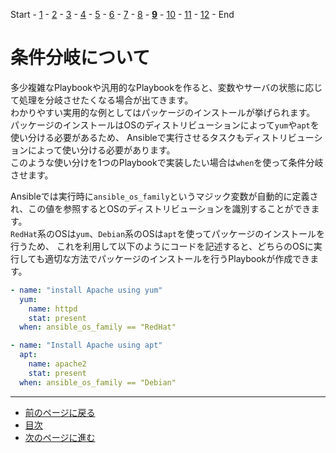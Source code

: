 Start - [1](step01.md) - [2](step02.md) - [3](step03.md) - [4](step04.md) - [5](step05.md) - [6](step06.md) - [7](step07.md) - [8](step08.md) - [**9**](step09.md) - [10](step10.md) - [11](step11.md) - [12](step12.md) - End


# 条件分岐について

多少複雑なPlaybookや汎用的なPlaybookを作ると、変数やサーバの状態に応じて処理を分岐させたくなる場合が出てきます。  
わかりやすい実用的な例としてはパッケージのインストールが挙げられます。  
パッケージのインストールはOSのディストリビューションによって`yum`や`apt`を使い分ける必要があるため、
Ansibleで実行させるタスクもディストリビューションによって使い分ける必要があります。  
このような使い分けを1つのPlaybookで実装したい場合は`when`を使って条件分岐させます。

Ansibleでは実行時に`ansible_os_family`というマジック変数が自動的に定義され、この値を参照するとOSのディストリビューションを識別することができます。  
`RedHat`系のOSは`yum`、`Debian`系のOSは`apt`を使ってパッケージのインストールを行うため、
これを利用して以下のようにコードを記述すると、どちらのOSに実行しても適切な方法でパッケージのインストールを行うPlaybookが作成できます。

```yaml
- name: "install Apache using yum"
  yum:
    name: httpd
    stat: present
  when: ansible_os_family == "RedHat"

- name: "Install Apache using apt"
  apt:
    name: apache2
    stat: present
  when: ansible_os_family == "Debian"
```

---

- [前のページに戻る](step8a.md)
- [目次](README.md)
- [次のページに進む](step10.md)
